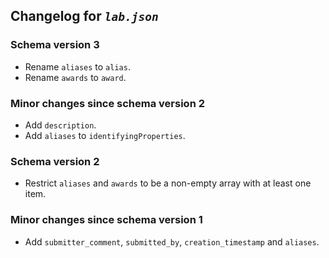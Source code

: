 ## Changelog for *`lab.json`*

### Schema version 3

* Rename `aliases` to `alias`.
* Rename `awards` to `award`.

### Minor changes since schema version 2

* Add `description`.
* Add `aliases` to `identifyingProperties`.

### Schema version 2

* Restrict `aliases` and `awards` to be a non-empty array with at least one item.

### Minor changes since schema version 1

* Add `submitter_comment`, `submitted_by`, `creation_timestamp` and `aliases`.
